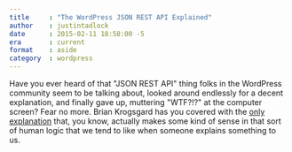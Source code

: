 ```yaml
---
title     : "The WordPress JSON REST API Explained"
author    : justintadlock
date      : 2015-02-11 18:58:00 -5
era       : current
format    : aside
category  : wordpress
---
```


Have you ever heard of that "JSON REST API" thing folks in the WordPress community seem to be talking about, looked around endlessly for a decent explanation, and finally gave up, muttering "WTF?!?" at the computer screen?  Fear no more.  Brian Krogsgard has you covered with the <a href="https://poststatus.com/wordpress-json-rest-api/">only explanation</a> that, you know, actually makes some kind of sense in that sort of human logic that we tend to like when someone explains something to us.
